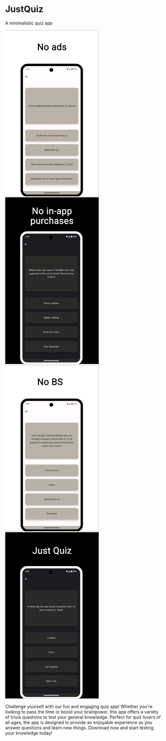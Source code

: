 # JustQuiz

A minimalistic quiz app

<p float="left">
<img src="imgs/image1.jpg" width="300">
<img src="imgs/image2.jpg" width="300">
<img src="imgs/image3.jpg" width="300">
<img src="imgs/image4.jpg" width="300">
</p>

Challenge yourself with our fun and engaging quiz app! Whether you're looking to pass the time or boost your brainpower, this app offers a variety of trivia questions to test your general knowledge. Perfect for quiz lovers of all ages, the app is designed to provide an enjoyable experience as you answer questions and learn new things. Download now and start testing your knowledge today!
